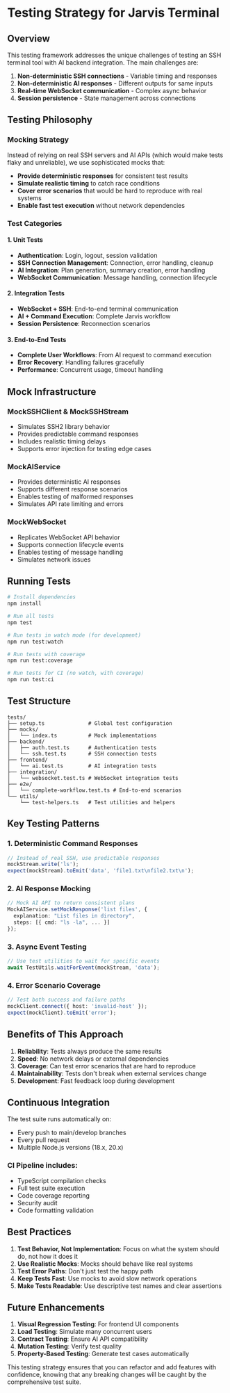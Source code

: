 # Testing Strategy for Jarvis Terminal

## Overview

This testing framework addresses the unique challenges of testing an SSH terminal tool with AI backend integration. The main challenges are:

1. **Non-deterministic SSH connections** - Variable timing and responses
2. **Non-deterministic AI responses** - Different outputs for same inputs
3. **Real-time WebSocket communication** - Complex async behavior
4. **Session persistence** - State management across connections

## Testing Philosophy

### Mocking Strategy

Instead of relying on real SSH servers and AI APIs (which would make tests flaky and unreliable), we use sophisticated mocks that:

- **Provide deterministic responses** for consistent test results
- **Simulate realistic timing** to catch race conditions
- **Cover error scenarios** that would be hard to reproduce with real systems
- **Enable fast test execution** without network dependencies

### Test Categories

#### 1. Unit Tests

- **Authentication**: Login, logout, session validation
- **SSH Connection Management**: Connection, error handling, cleanup
- **AI Integration**: Plan generation, summary creation, error handling
- **WebSocket Communication**: Message handling, connection lifecycle

#### 2. Integration Tests

- **WebSocket + SSH**: End-to-end terminal communication
- **AI + Command Execution**: Complete Jarvis workflow
- **Session Persistence**: Reconnection scenarios

#### 3. End-to-End Tests

- **Complete User Workflows**: From AI request to command execution
- **Error Recovery**: Handling failures gracefully
- **Performance**: Concurrent usage, timeout handling

## Mock Infrastructure

### MockSSHClient & MockSSHStream

- Simulates SSH2 library behavior
- Provides predictable command responses
- Includes realistic timing delays
- Supports error injection for testing edge cases

### MockAIService

- Provides deterministic AI responses
- Supports different response scenarios
- Enables testing of malformed responses
- Simulates API rate limiting and errors

### MockWebSocket

- Replicates WebSocket API behavior
- Supports connection lifecycle events
- Enables testing of message handling
- Simulates network issues

## Running Tests

```bash
# Install dependencies
npm install

# Run all tests
npm test

# Run tests in watch mode (for development)
npm run test:watch

# Run tests with coverage
npm run test:coverage

# Run tests for CI (no watch, with coverage)
npm run test:ci
```

## Test Structure

```
tests/
├── setup.ts              # Global test configuration
├── mocks/
│   └── index.ts          # Mock implementations
├── backend/
│   ├── auth.test.ts      # Authentication tests
│   └── ssh.test.ts       # SSH connection tests
├── frontend/
│   └── ai.test.ts        # AI integration tests
├── integration/
│   └── websocket.test.ts # WebSocket integration tests
├── e2e/
│   └── complete-workflow.test.ts # End-to-end scenarios
└── utils/
    └── test-helpers.ts   # Test utilities and helpers
```

## Key Testing Patterns

### 1. Deterministic Command Responses

```typescript
// Instead of real SSH, use predictable responses
mockStream.write('ls');
expect(mockStream).toEmit('data', 'file1.txt\nfile2.txt\n');
```

### 2. AI Response Mocking

```typescript
// Mock AI API to return consistent plans
MockAIService.setMockResponse('list files', {
  explanation: "List files in directory",
  steps: [{ cmd: "ls -la", ... }]
});
```

### 3. Async Event Testing

```typescript
// Use test utilities to wait for specific events
await TestUtils.waitForEvent(mockStream, 'data');
```

### 4. Error Scenario Coverage

```typescript
// Test both success and failure paths
mockClient.connect({ host: 'invalid-host' });
expect(mockClient).toEmit('error');
```

## Benefits of This Approach

1. **Reliability**: Tests always produce the same results
2. **Speed**: No network delays or external dependencies
3. **Coverage**: Can test error scenarios that are hard to reproduce
4. **Maintainability**: Tests don't break when external services change
5. **Development**: Fast feedback loop during development

## Continuous Integration

The test suite runs automatically on:

- Every push to main/develop branches
- Every pull request
- Multiple Node.js versions (18.x, 20.x)

### CI Pipeline includes:

- TypeScript compilation checks
- Full test suite execution
- Code coverage reporting
- Security audit
- Code formatting validation

## Best Practices

1. **Test Behavior, Not Implementation**: Focus on what the system should do, not how it does it
2. **Use Realistic Mocks**: Mocks should behave like real systems
3. **Test Error Paths**: Don't just test the happy path
4. **Keep Tests Fast**: Use mocks to avoid slow network operations
5. **Make Tests Readable**: Use descriptive test names and clear assertions

## Future Enhancements

1. **Visual Regression Testing**: For frontend UI components
2. **Load Testing**: Simulate many concurrent users
3. **Contract Testing**: Ensure AI API compatibility
4. **Mutation Testing**: Verify test quality
5. **Property-Based Testing**: Generate test cases automatically

This testing strategy ensures that you can refactor and add features with confidence, knowing that any breaking changes will be caught by the comprehensive test suite.
